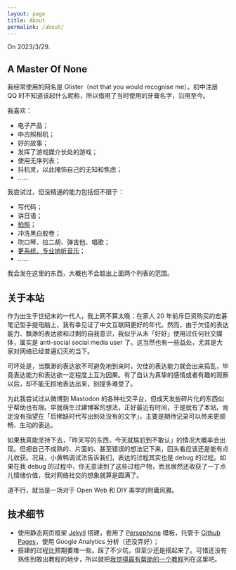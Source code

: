 ```yaml
---
layout: page
title: About
permalink: /about/
---
```

On 2023/3/29.

## A Master Of None

我经常使用的网名是 Glister（not that you would recognise me）。初中注册 QQ 时不知道该起什么昵称，所以借用了当时使用的牙膏名字，沿用至今。

我喜欢：
- 电子产品；
- 中古照相机；
- 好的故事；
- 发挥了游戏媒介长处的游戏；
- 使用无序列表；
- 抖机灵，以此掩饰自己的无知和焦虑；
- ……

我尝试过，但没精通的能力包括但不限于：
- 写代码；
- 讲日语；
- [拍照](https://www.instagram.com/glister999/)；
- 冲洗黑白胶卷；
- 吹口琴、拉二胡、弹吉他、唱歌；
- [更系统、专业地听音乐](https://buzaichang.xyz/episodes/take-on-me)；
- ……

我会发在这里的东西，大概也不会超出上面两个列表的范围。

## 关于本站

作为出生于世纪末的一代人，我上网不算太晚：在家人 20 年前斥巨资购买的宏碁笔记型手提电脑上，我有幸见证了中文互联网更好的年代。然而，由于欠佳的表达能力、飘渺的表达欲和过剩的自我意识，我似乎从未「好好」使用过任何社交媒体，属实是 anti-social social media user 了。这当然也有一些益处，尤其是大家对网络已经普遍幻灭的当下。

可坏处是，当飘渺的表达欲不可避免地到来时，欠佳的表达能力就会出来捣乱，毕竟表达能力和表达欲一定程度上互为因果。有了自认为真挚的感情或者有趣的观察以后，却不能无损地表达出来，别提多难受了。

为此我尝试过从微博到 Mastodon 的各种社交平台，但成天发些碎片化的东西似乎帮助也有限。早就萌生过建博客的想法，正好最近有时间，于是就有了本站。肯定没有指望在「后稀缺时代写出别处没有的文字」，主要是期待记录可以带来更顺畅、生动的表达。

如果我真能坚持下去，「昨天写的东西，今天就尴尬到不敢认」的情况大概率会出现。但把自己不成熟的、片面的、甚至错误的想法记下来，回头看应该还是能有点儿收获。况且，小黄鸭调试法告诉我们，表达的过程其实也是 debug 的过程。如果在我 debug 的过程中，你无意读到了这些过程产物，而且居然还收获了一丁点儿情绪价值，我对网络社交的想象就算是圆满了。

道不行，就当是一场对于 Open Web 和 DIY 美学的附庸风雅。

## 技术细节

- 使用静态网页框架 [Jekyll](https://jekyllrb.com/) 搭建，套用了 [Persephone](https://github.com/erlzhang/jekyll-theme-persephone) 模板，托管于 [Github Pages](https://pages.github.com/)，使用 Google Analytics 分析（还没弄好）；
- 搭建的过程比预期要难一些。踩了不少坑，但至少还是搭起来了。可惜还没有熟练到敢出教程的地步，所以就把[我觉得最有帮助的一个教程](https://hw311.me/zh/jekyll/2019/01/21/blog-jekyll-github-pages/)列在这里吧。
